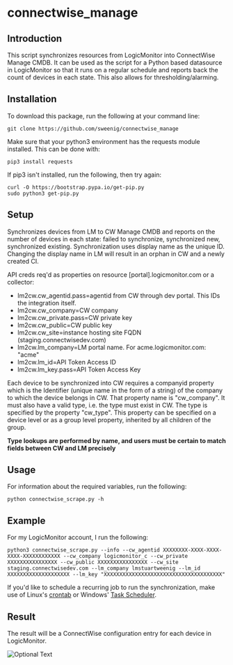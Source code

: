 # connectwise_manage

## Introduction
This script synchronizes resources from LogicMonitor into ConnectWise Manage CMDB. It can be used as the script for a Python based datasource in LogicMonitor so that it runs on a regular schedule and reports back the count of devices in each state. This also allows for thresholding/alarming.

## Installation

To download this package, run the following at your command line:

```
git clone https://github.com/sweenig/connectwise_manage
```

Make sure that your python3 environment has the requests module installed. This can be done with:

```
pip3 install requests
```

If pip3 isn't installed, run the following, then try again:

```
curl -O https://bootstrap.pypa.io/get-pip.py
sudo python3 get-pip.py
```

## Setup

Synchronizes devices from LM to CW Manage CMDB and reports on the number of devices in each state: failed to synchronize, synchronized new, synchronized existing. Synchronization uses display name as the unique ID. Changing the display name in LM will result in an orphan in CW and a newly created CI.

API creds req'd as properties on resource [portal].logicmonitor.com or a collector:
- lm2cw.cw_agentid.pass=agentid from CW through dev portal. This IDs the integration itself.
- lm2cw.cw_company=CW company
- lm2cw.cw_private.pass=CW private key
- lm2cw.cw_public=CW public key
- lm2cw.cw_site=instance hosting site FQDN (staging.connectwisedev.com)
- lm2cw.lm_company=LM portal name. For acme.logicmonitor.com: "acme"
- lm2cw.lm_id=API Token Access ID
- lm2cw.lm_key.pass=API Token Access Key

Each device to be synchronized into CW requires a companyid property which is the Identifier (unique name in the form of a string) of the company to which the device belongs in CW. That property name is "cw_company".  It must also have a valid type, i.e. the type must exist in CW. The type is specified by the property "cw_type". This property can be specified on a device level or as a group level property, inherited by all children of the group.

**Type lookups are performed by name, and users must be certain to match fields between CW and LM precisely**

## Usage

For information about the required variables, run the following:

```
python connectwise_scrape.py -h
```

## Example

For my LogicMonitor account, I run the following:

```
python3 connectwise_scrape.py --info --cw_agentid XXXXXXXX-XXXX-XXXX-XXXX-XXXXXXXXXXXX --cw_company logicmonitor_c --cw_private XXXXXXXXXXXXXXXX --cw_public XXXXXXXXXXXXXXXX --cw_site staging.connectwisedev.com --lm_company lmstuartweenig --lm_id XXXXXXXXXXXXXXXXXXXX --lm_key "XXXXXXXXXXXXXXXXXXXXXXXXXXXXXXXXXXXXXX"
```

If you'd like to schedule a recurring job to run the synchronization, make use of Linux's [crontab](http://www.adminschoice.com/crontab-quick-reference) or Windows' [Task Scheduler](https://docs.microsoft.com/en-us/windows/desktop/taskschd/task-scheduler-start-page).

## Result

The result will be a ConnectWise configuration entry for each device in LogicMonitor.

![Optional Text](https://github.com/ianbloom/connectwise_manage/blob/master/images/Screen%20Shot%202018-09-20%20at%2010.59.15%20AM.png)
